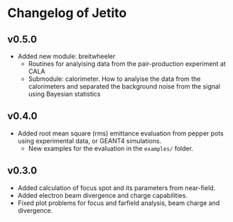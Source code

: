 # Changelog of Jetito

## v0.5.0
* Added new module: breitwheeler
  * Routines for analyising data from the pair-production experiment at CALA
  * Submodule: calorimeter. How to analyise the data from the calorimeters and separated the background noise from the signal using Bayesian statistics

## v0.4.0
* Added root mean square (rms) emittance evaluation from pepper pots using experimental data, or GEANT4 simulations.
  * New examples for the evaluation in the `examples/` folder.

## v0.3.0
* Added calculation of focus spot and its parameters from near-field.
* Added electron beam divergence and charge capabilities.
* Fixed plot problems for focus and farfield analysis, beam charge and divergence.
